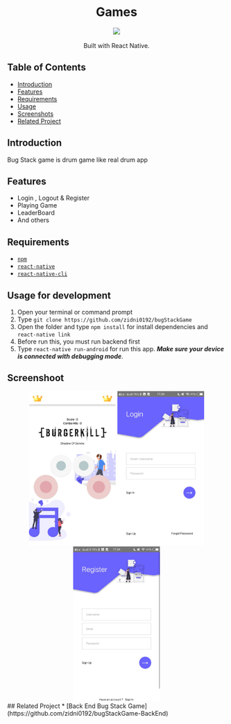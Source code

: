 <h1 align="center">Games </h1>
<p align="center">
</p>
<p align="center">
<img src='https://media.sweetwater.com/api/i/q-82__ha-b8f9aaf4a89aeaed__hmac-2de6a95fe4d5848dbe6c0223bd4d109272c16d7b/images/items/750/Igniter-large.jpg' width="100">
</p>
<p align="center">
  Built with React Native.
</p>

## Table of Contents

- [Introduction](#introduction)
- [Features](#features)
- [Requirements](#requirements)
- [Usage](#usage-for-development)
- [Screenshots](#screenshots)
- [Related Project](#related-project)

## Introduction
Bug Stack game is drum game like real drum app 

## Features
* Login , Logout & Register
* Playing Game
* LeaderBoard
* And others

## Requirements
* [`npm`](https://www.npmjs.com/get-npm)
* [`react-native`](https://facebook.github.io/react-native/docs/getting-started)
* [`react-native-cli`](https://facebook.github.io/react-native/docs/getting-started)

## Usage for development
1. Open your terminal or command prompt
2. Type `git clone https://github.com/zidni0192/bugStackGame`
3. Open the folder and type `npm install` for install dependencies and `react-native link`
4. Before run this, you must run backend first
5. Type `react-native run-android` for run this app. ***Make sure your device is connected with debugging mode***.

## Screenshoot
<div align="center">
    <img src="src/Screenshoot/screenshoot.jpg" width="200">
    <img src="src/Screenshoot/screenshoot1.jpg"width="200">
    <img src="src/Screenshoot/screenshoot2.jpg"width="200">
</div>
## Related Project
* [Back End Bug Stack Game](https://github.com/zidni0192/bugStackGame-BackEnd)


